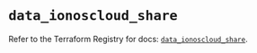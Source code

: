 # `data_ionoscloud_share`

Refer to the Terraform Registry for docs: [`data_ionoscloud_share`](https://registry.terraform.io/providers/ionos-cloud/ionoscloud/6.5.2/docs/data-sources/share).

